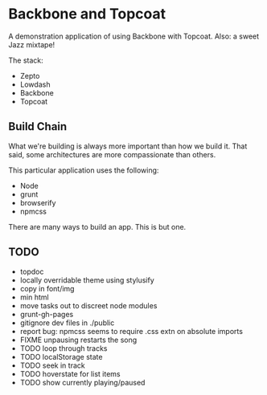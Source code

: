 # Backbone and Topcoat

A demonstration application of using Backbone with Topcoat. Also: a sweet Jazz mixtape!

The stack:

- Zepto
- Lowdash
- Backbone
- Topcoat

## Build Chain

What we're building is always more important than how we build it. That said, some architectures are more compassionate than others. 

This particular application uses the following:

- Node
- grunt
- browserify
- npmcss

There are many ways to build an app. This is but one.

## TODO

- topdoc
- locally overridable theme using stylusify
- copy in font/img
- min html
- move tasks out to discreet node modules
- grunt-gh-pages
- gitignore dev files in ./public
- report bug: npmcss seems to require .css extn on absolute imports
- FIXME unpausing restarts the song
- TODO loop through tracks
- TODO localStorage state
- TODO seek in track
- TODO hoverstate for list items
- TODO show currently playing/paused
